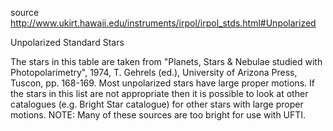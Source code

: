 source http://www.ukirt.hawaii.edu/instruments/irpol/irpol_stds.html#Unpolarized


Unpolarized Standard Stars

 The stars in this table are taken from "Planets, Stars & Nebulae studied with Photopolarimetry", 1974, T. Gehrels (ed.), University of Arizona Press, Tuscon, pp. 168-169. Most unpolarized stars have large proper motions. If the stars in this list are not appropriate then it is possible to look at other catalogues (e.g. Bright Star catalogue) for other stars with large proper motions. NOTE: Many of these sources are too bright for use with UFTI.
